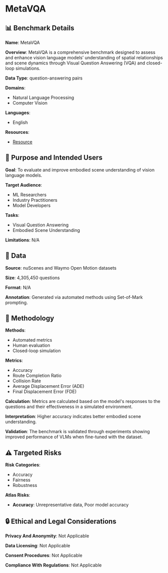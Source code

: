 # MetaVQA

## 📊 Benchmark Details

**Name**: MetaVQA

**Overview**: MetaVQA is a comprehensive benchmark designed to assess and enhance vision language models’ understanding of spatial relationships and scene dynamics through Visual Question Answering (VQA) and closed-loop simulations.

**Data Type**: question-answering pairs

**Domains**:
- Natural Language Processing
- Computer Vision

**Languages**:
- English

**Resources**:
- [Resource](https://metadriverse.github.io/metavqa)

## 🎯 Purpose and Intended Users

**Goal**: To evaluate and improve embodied scene understanding of vision language models.

**Target Audience**:
- ML Researchers
- Industry Practitioners
- Model Developers

**Tasks**:
- Visual Question Answering
- Embodied Scene Understanding

**Limitations**: N/A

## 💾 Data

**Source**: nuScenes and Waymo Open Motion datasets

**Size**: 4,305,450 questions

**Format**: N/A

**Annotation**: Generated via automated methods using Set-of-Mark prompting.

## 🔬 Methodology

**Methods**:
- Automated metrics
- Human evaluation
- Closed-loop simulation

**Metrics**:
- Accuracy
- Route Completion Ratio
- Collision Rate
- Average Displacement Error (ADE)
- Final Displacement Error (FDE)

**Calculation**: Metrics are calculated based on the model's responses to the questions and their effectiveness in a simulated environment.

**Interpretation**: Higher accuracy indicates better embodied scene understanding.

**Validation**: The benchmark is validated through experiments showing improved performance of VLMs when fine-tuned with the dataset.

## ⚠️ Targeted Risks

**Risk Categories**:
- Accuracy
- Fairness
- Robustness

**Atlas Risks**:
- **Accuracy**: Unrepresentative data, Poor model accuracy

## 🔒 Ethical and Legal Considerations

**Privacy And Anonymity**: Not Applicable

**Data Licensing**: Not Applicable

**Consent Procedures**: Not Applicable

**Compliance With Regulations**: Not Applicable

